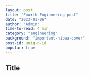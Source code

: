 ```yaml
---
layout: post
title: "Fourth Enginnering post"
date: "2023-01-06"
author: "Admin"
time-to-read: 4 min
category: "engineering"
background: "important-hipaa-cover"
post-id: uniq-n-id
popular: true
---
```


## Title